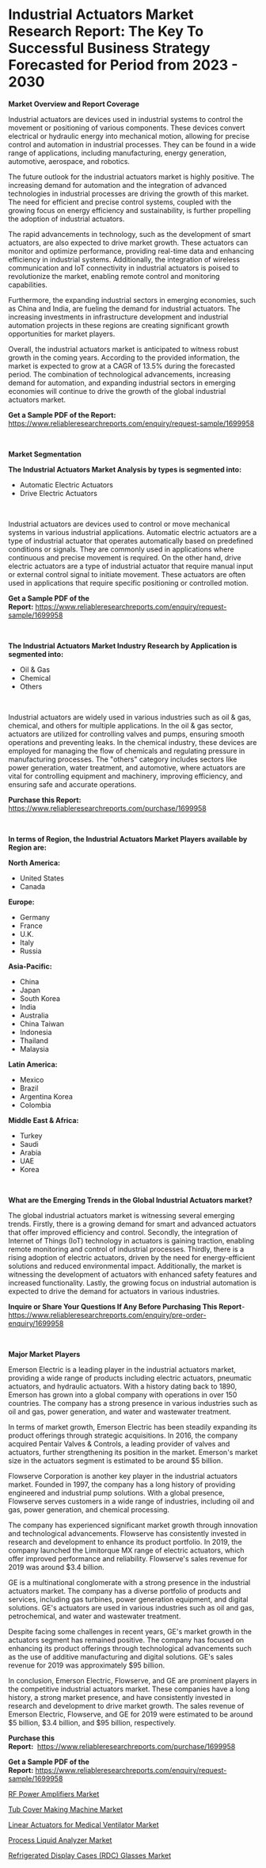 <p><h1>Industrial Actuators Market Research Report: The Key To Successful Business Strategy Forecasted for Period from 2023 - 2030</h1></p><p><strong>Market Overview and Report Coverage</strong></p>
<p><p>Industrial actuators are devices used in industrial systems to control the movement or positioning of various components. These devices convert electrical or hydraulic energy into mechanical motion, allowing for precise control and automation in industrial processes. They can be found in a wide range of applications, including manufacturing, energy generation, automotive, aerospace, and robotics.</p><p>The future outlook for the industrial actuators market is highly positive. The increasing demand for automation and the integration of advanced technologies in industrial processes are driving the growth of this market. The need for efficient and precise control systems, coupled with the growing focus on energy efficiency and sustainability, is further propelling the adoption of industrial actuators.</p><p>The rapid advancements in technology, such as the development of smart actuators, are also expected to drive market growth. These actuators can monitor and optimize performance, providing real-time data and enhancing efficiency in industrial systems. Additionally, the integration of wireless communication and IoT connectivity in industrial actuators is poised to revolutionize the market, enabling remote control and monitoring capabilities.</p><p>Furthermore, the expanding industrial sectors in emerging economies, such as China and India, are fueling the demand for industrial actuators. The increasing investments in infrastructure development and industrial automation projects in these regions are creating significant growth opportunities for market players.</p><p>Overall, the industrial actuators market is anticipated to witness robust growth in the coming years. According to the provided information, the market is expected to grow at a CAGR of 13.5% during the forecasted period. The combination of technological advancements, increasing demand for automation, and expanding industrial sectors in emerging economies will continue to drive the growth of the global industrial actuators market.</p></p>
<p><strong>Get a Sample PDF of the Report:</strong> <a href="https://www.reliableresearchreports.com/enquiry/request-sample/1699958">https://www.reliableresearchreports.com/enquiry/request-sample/1699958</a></p>
<p>&nbsp;</p>
<p><strong>Market Segmentation</strong></p>
<p><strong>The Industrial Actuators Market Analysis by types is segmented into:</strong></p>
<p><ul><li>Automatic Electric Actuators</li><li>Drive Electric Actuators</li></ul></p>
<p>&nbsp;</p>
<p><p>Industrial actuators are devices used to control or move mechanical systems in various industrial applications. Automatic electric actuators are a type of industrial actuator that operates automatically based on predefined conditions or signals. They are commonly used in applications where continuous and precise movement is required. On the other hand, drive electric actuators are a type of industrial actuator that require manual input or external control signal to initiate movement. These actuators are often used in applications that require specific positioning or controlled motion.</p></p>
<p><strong>Get a Sample PDF of the Report:</strong>&nbsp;<a href="https://www.reliableresearchreports.com/enquiry/request-sample/1699958">https://www.reliableresearchreports.com/enquiry/request-sample/1699958</a></p>
<p>&nbsp;</p>
<p><strong>The Industrial Actuators Market Industry Research by Application is segmented into:</strong></p>
<p><ul><li>Oil & Gas</li><li>Chemical</li><li>Others</li></ul></p>
<p>&nbsp;</p>
<p><p>Industrial actuators are widely used in various industries such as oil & gas, chemical, and others for multiple applications. In the oil & gas sector, actuators are utilized for controlling valves and pumps, ensuring smooth operations and preventing leaks. In the chemical industry, these devices are employed for managing the flow of chemicals and regulating pressure in manufacturing processes. The "others" category includes sectors like power generation, water treatment, and automotive, where actuators are vital for controlling equipment and machinery, improving efficiency, and ensuring safe and accurate operations.</p></p>
<p><strong>Purchase this Report:</strong>&nbsp; <a href="https://www.reliableresearchreports.com/purchase/1699958">https://www.reliableresearchreports.com/purchase/1699958</a></p>
<p>&nbsp;</p>
<p><strong>In terms of Region, the Industrial Actuators Market Players available by Region are:</strong></p>
<p>
    <p> <strong> North America: </strong>
        <ul>
            <li>United States</li>
            <li>Canada</li>
        </ul>
        </p> 
    <p> <strong> Europe: </strong>
        <ul>
            <li>Germany</li>
            <li>France</li>
            <li>U.K.</li>
            <li>Italy</li>
            <li>Russia</li>
        </ul>
        </p> 
    <p> <strong> Asia-Pacific: </strong>
        <ul>
            <li>China</li>
            <li>Japan</li>
            <li>South Korea</li>
            <li>India</li>
            <li>Australia</li>
            <li>China Taiwan</li>
            <li>Indonesia</li>
            <li>Thailand</li>
            <li>Malaysia</li>
        </ul>
        </p> 
    <p> <strong> Latin America: </strong>
        <ul>
            <li>Mexico</li>
            <li>Brazil</li>
            <li>Argentina Korea</li>
            <li>Colombia</li>
        </ul>
        </p> 
    <p> <strong> Middle East & Africa: </strong>
        <ul>
            <li>Turkey</li>
            <li>Saudi</li>
            <li>Arabia</li>
            <li>UAE</li>
            <li>Korea</li>
        </ul>
    </p>
    </p>
<p>&nbsp;</p>
<p><strong>What are the Emerging Trends in the Global Industrial Actuators market?</strong></p>
<p><p>The global industrial actuators market is witnessing several emerging trends. Firstly, there is a growing demand for smart and advanced actuators that offer improved efficiency and control. Secondly, the integration of Internet of Things (IoT) technology in actuators is gaining traction, enabling remote monitoring and control of industrial processes. Thirdly, there is a rising adoption of electric actuators, driven by the need for energy-efficient solutions and reduced environmental impact. Additionally, the market is witnessing the development of actuators with enhanced safety features and increased functionality. Lastly, the growing focus on industrial automation is expected to drive the demand for actuators in various industries.</p></p>
<p><strong>Inquire or Share Your Questions If Any Before Purchasing This Report</strong>- <a href="https://www.reliableresearchreports.com/enquiry/pre-order-enquiry/1699958">https://www.reliableresearchreports.com/enquiry/pre-order-enquiry/1699958</a></p>
<p>&nbsp;</p>
<p><strong>Major Market Players</strong></p>
<p><p>Emerson Electric is a leading player in the industrial actuators market, providing a wide range of products including electric actuators, pneumatic actuators, and hydraulic actuators. With a history dating back to 1890, Emerson has grown into a global company with operations in over 150 countries. The company has a strong presence in various industries such as oil and gas, power generation, and water and wastewater treatment.</p><p>In terms of market growth, Emerson Electric has been steadily expanding its product offerings through strategic acquisitions. In 2016, the company acquired Pentair Valves & Controls, a leading provider of valves and actuators, further strengthening its position in the market. Emerson's market size in the actuators segment is estimated to be around $5 billion.</p><p>Flowserve Corporation is another key player in the industrial actuators market. Founded in 1997, the company has a long history of providing engineered and industrial pump solutions. With a global presence, Flowserve serves customers in a wide range of industries, including oil and gas, power generation, and chemical processing.</p><p>The company has experienced significant market growth through innovation and technological advancements. Flowserve has consistently invested in research and development to enhance its product portfolio. In 2019, the company launched the Limitorque MX range of electric actuators, which offer improved performance and reliability. Flowserve's sales revenue for 2019 was around $3.4 billion.</p><p>GE is a multinational conglomerate with a strong presence in the industrial actuators market. The company has a diverse portfolio of products and services, including gas turbines, power generation equipment, and digital solutions. GE's actuators are used in various industries such as oil and gas, petrochemical, and water and wastewater treatment.</p><p>Despite facing some challenges in recent years, GE's market growth in the actuators segment has remained positive. The company has focused on enhancing its product offerings through technological advancements such as the use of additive manufacturing and digital solutions. GE's sales revenue for 2019 was approximately $95 billion.</p><p>In conclusion, Emerson Electric, Flowserve, and GE are prominent players in the competitive industrial actuators market. These companies have a long history, a strong market presence, and have consistently invested in research and development to drive market growth. The sales revenue of Emerson Electric, Flowserve, and GE for 2019 were estimated to be around $5 billion, $3.4 billion, and $95 billion, respectively.</p></p>
<p><strong>Purchase this Report:</strong>&nbsp;&nbsp;<a href="https://www.reliableresearchreports.com/purchase/1699958">https://www.reliableresearchreports.com/purchase/1699958</a></p>
<p></p>
<p><strong>Get a Sample PDF of the Report:</strong>&nbsp;<a href="https://www.reliableresearchreports.com/enquiry/request-sample/1699958">https://www.reliableresearchreports.com/enquiry/request-sample/1699958</a></p>
<p><p><a href="https://medium.com/@annaalexander40/rf-power-amplifiers-market-trends-and-market-analysis-forecasted-for-period-2023-2030-30d34cb8f1fd">RF Power Amplifiers Market</a></p><p><a href="https://www.linkedin.com/pulse/tub-cover-making-machine-market-insights-players-forecast/">Tub Cover Making Machine Market</a></p><p><a href="https://github.com/YashRP12/Market-Research-Report-List-1/blob/main/linear-actuators-for-medical-ventilator-market.md">Linear Actuators for Medical Ventilator Market</a></p><p><a href="https://github.com/Chiragrp24/Market-Research-Report-List-1/blob/main/process-liquid-analyzer-market.md">Process Liquid Analyzer Market</a></p><p><a href="https://medium.com/@patriciaday39/refrigerated-display-cases-rdc-glasses-market-competitive-analysis-market-trends-and-forecast-63004cb81c61">Refrigerated Display Cases (RDC) Glasses Market</a></p></p>